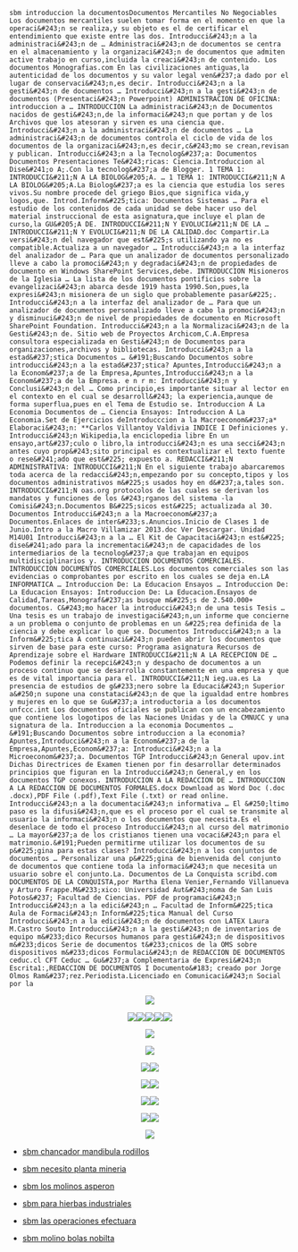 
```
sbm introduccion la documentosDocumentos Mercantiles No Negociables Los documentos mercantiles suelen tomar forma en el momento en que la operaci&#243;n se realiza,y su objeto es el de certificar el entendimiento que existe entre las dos. Introducci&#243;n a la administraci&#243;n de … Administraci&#243;n de documentos se centra en el almacenamiento y la organizaci&#243;n de documentos que admiten active trabajo en curso,incluida la creaci&#243;n de contenido. Los documentos Monografias.com En las civilizaciones antiguas,la autenticidad de los documentos y su valor legal ven&#237;a dado por el lugar de conservaci&#243;n,es decir. Introducci&#243;n a la gesti&#243;n de documentos … Introducci&#243;n a la gesti&#243;n de documentos (Presentaci&#243;n Powerpoint) ADMINISTRACION DE OFICINA: introduccion a … INTRODUCCION La administraci&#243;n de Documentos nacidos de gesti&#243;n,de la informaci&#243;n que portan y de los Archivos que los atesoran y sirven es una ciencia que. Introducci&#243;n a la administraci&#243;n de documentos … La administraci&#243;n de documentos controla el ciclo de vida de los documentos de la organizaci&#243;n,es decir,c&#243;mo se crean,revisan y publican. Introducci&#243;n a la Tecnolog&#237;a: Documentos Documentos Presentaciones Te&#243;ricas: Ciencia.Introduccion al Dise&#241;o A;.Con la tecnolog&#237;a de Blogger. 1 TEMA 1: INTRODUCCI&#211;N A LA BIOLOG&#205;A. … 1 TEMA 1: INTRODUCCI&#211;N A LA BIOLOG&#205;A.La Biolog&#237;a es la ciencia que estudia los seres vivos.Su nombre procede del griego Bios,que significa vida,y logos,que. Introd.Inform&#225;tica: Documentos Sistemas … Para el estudio de los contenidos de cada unidad se debe hacer uso del material instruccional de esta asignatura,que incluye el plan de curso,la GU&#205;A DE. INTRODUCCI&#211;N Y EVOLUCI&#211;N DE LA … INTRODUCCI&#211;N Y EVOLUCI&#211;N DE LA CALIDAD.doc Compartir.La versi&#243;n del navegador que est&#225;s utilizando ya no es compatible.Actualiza a un navegador … Introducci&#243;n a la interfaz del analizador de … Para que un analizador de documentos personalizado lleve a cabo la promoci&#243;n y degradaci&#243;n de propiedades de documento en Windows SharePoint Services,debe. INTRODUCCION Misioneros de la Iglesia … La lista de los documentos pontificios sobre la evangelizaci&#243;n abarca desde 1919 hasta 1990.Son,pues,la expresi&#243;n misionera de un siglo que probablemente pasar&#225;. Introducci&#243;n a la interfaz del analizador de … Para que un analizador de documentos personalizado lleve a cabo la promoci&#243;n y disminuci&#243;n de nivel de propiedades de documento en Microsoft SharePoint Foundation. Introducci&#243;n a la Normalizaci&#243;n de la Gesti&#243;n de. Sitio web de Proyectos Archicom,C.A.Empresa consultora especializada en Gesti&#243;n de Documentos para organizaciones,archivos y bibliotecas. Introducci&#243;n a la estad&#237;stica Documentos … &#191;Buscando Documentos sobre introducci&#243;n a la estad&#237;stica? Apuntes,Introducci&#243;n a la Econom&#237;a de la Empresa,Apuntes,Introducci&#243;n a la Econom&#237;a de la Empresa. e n r m: Introducci&#243;n y Conclusi&#243;n del … Como principio,es importante situar al lector en el contexto en el cual se desarroll&#243; la experiencia,aunque de forma superflua,pues en el Tema de Estudio se. Introduccion A La Economia Documentos de … Ciencia Ensayos: Introduccion A La Economia.Set de Ejercicios deIntroducccion a la Macroeconom&#237;a* Elaboraci&#243;n: **Carlos Villantoy Valdivia INDICE I Definiciones y. Introducci&#243;n Wikipedia,la enciclopedia libre En un ensayo,art&#237;culo o libro,la introducci&#243;n es una secci&#243;n antes cuyo prop&#243;sito principal es contextualizar el texto fuente o rese&#241;ado que est&#225; expuesto a. REDACCI&#211;N ADMINISTRATIVA: INTRODUCCI&#211;N En el siguiente trabajo abarcaremos toda acerca de la redacci&#243;n,empezando por su concepto,tipos y los documentos administrativos m&#225;s usados hoy en d&#237;a,tales son. INTRODUCCI&#211;N oas.org protocolos de las cuales se derivan los mandatos y funciones de los &#243;rganos del sistema ‐la Comisi&#243;n.Documentos B&#225;sicos est&#225; actualizada al 30. Documentos Introducci&#243;n a la Macroeconom&#237;a Documentos.Enlaces de inter&#233;s.Anuncios.Inicio de Clases 1 de Junio.Intro a la Macro Villamizar 2013.doc Ver Descargar. Unidad M14U01 Introducci&#243;n a la … El Kit de Capacitaci&#243;n est&#225; dise&#241;ado para la incrementaci&#243;n de capacidades de los intermediarios de la tecnolog&#237;a que trabajan en equipos multidisciplinarios y. INTRODUCCION DOCUMENTOS COMERCIALES. INTRODUCCION DOCUMENTOS COMERCIALES.Los documentos comerciales son las evidencias o comprobantes por escrito en los cuales se deja en.LA INFORMATICA … Introduccion De: La Educacion Ensayos … Introduccion De: La Educacion Ensayos: Introduccion De: La Educacion.Ensayos de Calidad,Tareas,Monograf&#237;as busque m&#225;s de 2.540.000+ documentos. C&#243;mo hacer la introducci&#243;n de una tesis Tesis … Una tesis es un trabajo de investigaci&#243;n,un informe que concierne a un problema o conjunto de problemas en un &#225;rea definida de la ciencia y debe explicar lo que se. Documentos Introducci&#243;n a la Inform&#225;tica A continuaci&#243;n pueden abrir los documentos que sirven de base para este curso: Programa asignatura Recursos de Aprendizaje sobre el Hardware INTRODUCCI&#211;N A LA RECEPCION DE … Podemos definir la recepci&#243;n y despacho de documentos a un proceso continuo que se desarrolla constantemente en una empresa y que es de vital importancia para el. INTRODUCCI&#211;N ieg.ua.es La presencia de estudios de g&#233;nero sobre la Educaci&#243;n Superior a&#250;n supone una constataci&#243;n de que la igualdad entre hombres y mujeres en lo que se Gu&#237;a introductoria a los documentos unfccc.int Los documentos oficiales se publican con un encabezamiento que contiene los logotipos de las Naciones Unidas y de la CMNUCC y una signatura de la. Introduccion a la economia Documentos … &#191;Buscando Documentos sobre introduccion a la economia? Apuntes,Introducci&#243;n a la Econom&#237;a de la Empresa,Apuntes,Econom&#237;a: Introducci&#243;n a la Microeconom&#237;a. Documentos TGP Introducci&#243;n General upov.int Dichas Directrices de Examen tienen por fin desarrollar determinados principios que figuran en la Introducci&#243;n General,y en los documentos TGP conexos. INTRODUCCION A LA REDACCION DE … INTRODUCCION A LA REDACCION DE DOCUMENTOS FORMALES.docx Download as Word Doc (.doc .docx),PDF File (.pdf),Text File (.txt) or read online. Introducci&#243;n a la documentaci&#243;n informativa … El &#250;ltimo paso es la difusi&#243;n,que es el proceso por el cual se transmite al usuario la informaci&#243;n o los documentos que necesita.Es el desenlace de todo el proceso Introducci&#243;n al curso del matrimonio … La mayor&#237;a de los cristianos tienen una vocaci&#243;n para el matrimonio.&#191;Pueden permitirme utilizar los documentos de su p&#225;gina para estas clases? Introducci&#243;n a los conjuntos de documentos … Personalizar una p&#225;gina de bienvenida del conjunto de documentos que contiene toda la informaci&#243;n que necesita un usuario sobre el conjunto.La. Documentos de La Conquista scribd.com DOCUMENTOS DE LA CONQUISTA,por Martha Elena Venier,Fernando Villanueva y Arturo Frappe.M&#233;xico: Universidad Aut&#243;noma de San Luis Potos&#237; Facultad de Ciencias. PDF de programaci&#243;n Introducci&#243;n a la edici&#243;n … Facultad de Inform&#225;tica Aula de Formaci&#243;n Inform&#225;tica Manual del Curso Introducci&#243;n a la edici&#243;n de documentos con LATEX Laura M.Castro Souto Introducci&#243;n a la gesti&#243;n de inventarios de equipo m&#233;dico Recursos humanos para gesti&#243;n de dispositivos m&#233;dicos Serie de documentos t&#233;cnicos de la OMS sobre dispositivos m&#233;dicos Formulaci&#243;n de REDACCION DE DOCUMENTOS ceduc.cl CFT Ceduc … Gu&#237;a Complementaria de Expresi&#243;n Escrita1:,REDACCION DE DOCUMENTOS I Documento&#183; creado por Jorge Olmos Ram&#237;rez.Periodista.Licenciado en Comunicaci&#243;n Social por la 
```

<div align="center">

<a href="https://es-crusher.shibang-china.com/github&k=sbm+introduccion+la+documentos"><img src="https://static.shibang-china.com/es/crusher/logo.jpg"></a>

<a href="https://es-crusher.shibang-china.com/github&k=sbm+introduccion+la+documentos"><img src="https://static.shibang-china.com/es/crusher/index.jpg"></a><a href="https://es-crusher.shibang-china.com/material.htmlgithub&k=sbm+introduccion+la+documentos"><img src="https://static.shibang-china.com/es/crusher/material.jpg"></a><a href="https://es-crusher.shibang-china.com/application.htmlgithub&k=sbm+introduccion+la+documentos"><img src="https://static.shibang-china.com/es/crusher/application.jpg"></a><a href="https://es-crusher.shibang-china.com/aboutus.htmlgithub&k=sbm+introduccion+la+documentos"><img src="https://static.shibang-china.com/es/crusher/aboutus.jpg"></a><a href="https://es-crusher.shibang-china.com/contact.htmlgithub&k=sbm+introduccion+la+documentos"><img src="https://static.shibang-china.com/es/crusher/contact.jpg"></a>

<a href="https://es-crusher.shibang-china.com/github&k=sbm+introduccion+la+documentos"><img src="https://static.shibang-china.com/es/crusher/banner.jpg"></a>

<a href="https://swt.shibang-china.com/github&k=sbm+introduccion+la+documentos"><img src="https://static.shibang-china.com/es/crusher/text.jpg"></a>

<a href="https://swt.shibang-china.com/github&k=sbm+introduccion+la+documentos"><img src="https://static.shibang-china.com/es/crusher/chat.jpg"></a><a href="https://es-crusher.shibang-china.com/contact.htmlgithub&k=sbm+introduccion+la+documentos"><img src="https://static.shibang-china.com/es/crusher/message.jpg"></a>

<a href="https://es-crusher.shibang-china.com/products/pe.htmlgithub&k=sbm+introduccion+la+documentos"><img src="https://static.shibang-china.com/es/crusher/pe.jpg"></a><a href="https://es-crusher.shibang-china.com/products/pf.htmlgithub&k=sbm+introduccion+la+documentos"><img src="https://static.shibang-china.com/es/crusher/pf.jpg"></a>

<a href="https://es-crusher.shibang-china.com/products/hpt.htmlgithub&k=sbm+introduccion+la+documentos"><img src="https://static.shibang-china.com/es/crusher/hpt.jpg"></a><a href="https://es-crusher.shibang-china.com/products/vsi.htmlgithub&k=sbm+introduccion+la+documentos"><img src="https://static.shibang-china.com/es/crusher/vsi.jpg"></a>

<a href="https://es-crusher.shibang-china.com/products/klv.htmlgithub&k=sbm+introduccion+la+documentos"><img src="https://static.shibang-china.com/es/crusher/klv.jpg"></a><a href="https://es-crusher.shibang-china.com/products/portable.htmlgithub&k=sbm+introduccion+la+documentos"><img src="https://static.shibang-china.com/es/crusher/portable.jpg"></a>

<a href="https://swt.shibang-china.com/github&k=sbm+introduccion+la+documentos"><img src="https://static.shibang-china.com/es/crusher/case.jpg"></a>

</div>


* [sbm chancador mandibula rodillos](sbm%20chancador%20mandibula%20rodillos.md)

* [sbm necesito planta mineria](sbm%20necesito%20planta%20mineria.md)

* [sbm los molinos asperon](sbm%20los%20molinos%20asperon.md)

* [sbm para hierbas industriales](sbm%20para%20hierbas%20industriales.md)

* [sbm las operaciones efectuara](sbm%20las%20operaciones%20efectuara.md)

* [sbm molino bolas nobilta](sbm%20molino%20bolas%20nobilta.md)